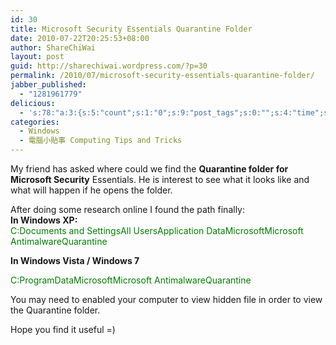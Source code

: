```yaml
---
id: 30
title: Microsoft Security Essentials Quarantine Folder
date: 2010-07-22T20:25:53+08:00
author: ShareChiWai
layout: post
guid: http://sharechiwai.wordpress.com/?p=30
permalink: /2010/07/microsoft-security-essentials-quarantine-folder/
jabber_published:
  - "1281961779"
delicious:
  - 's:78:"a:3:{s:5:"count";s:1:"0";s:9:"post_tags";s:0:"";s:4:"time";s:10:"1282677967";}";'
categories:
  - Windows
  - 電腦小貼事 Computing Tips and Tricks
---
```

My friend has asked where could we find the **Quarantine folder for Microsoft Security** Essentials. He is interest to see what it looks like and what will happen if he opens the folder.

After doing some research online I found the path finally:  
**In Windows XP:**  
<span style="color:#008000;">C:Documents and SettingsAll UsersApplication DataMicrosoftMicrosoft AntimalwareQuarantine</span>

**In Windows Vista / Windows 7**

<span style="color:#008000;">C:ProgramDataMicrosoftMicrosoft AntimalwareQuarantine</span>

You may need to enabled your computer to view hidden file in order to view the Quarantine folder.

Hope you find it useful =)